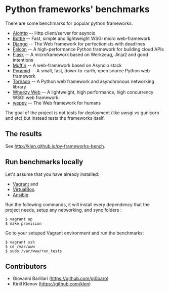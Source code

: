 Python frameworks' benchmarks
=============================

There are some benchmarks for popular python frameworks.

* [Aiohttp](https://github.com/KeepSafe/aiohttp)       -- Http client/server for asyncio
* [Bottle](https://github.com/bottlepy/bottle)         -- Fast, simple and lightweight WSGI micro web-framework
* [Django](https://github.com/django/django)           -- The Web framework for perfectionists with deadlines
* [Falcon](https://github.com/falconry/falcon)         -- A high-performance Python framework for building cloud APIs
* [Flask](https://github.com/mitsuhiko/flask)          -- A microframework based on Werkzeug, Jinja2 and good intentions
* [Muffin](https://github.com/klen/muffin)             -- A web-framework based on Asyncio stack
* [Pyramid](https://github.com/Pylons/pyramid)         -- A small, fast, down-to-earth, open source Python web framework
* [Tornado](https://github.com/tornadoweb/tornado)     -- A Python web framework and asynchronous networking library
* [Wheezy Web](https://bitbucket.org/akorn/wheezy.web) -- A lightweight, high performance, high concurrency WSGI web framework.
* [weppy](https://github.com/gi0baro/weppy)            -- The Web framework for humans

The goal of the project is not tests for deployment (like uwsgi vs gunicorn and
etc) but instead tests the frameworks itself.


## The results

See http://klen.github.io/py-frameworks-bench.


## Run benchmarks locally

Let's assume that you have already installed:

* [Vagrant](http://www.vagrantup.com) and
* [VirtualBox](https://www.virtualbox.org).
* [Ansible](http://www.ansible.com/home).

Run the following commands, it will install every dependency that the project
needs, setup any networking, and sync folders :

    $ vagrant up
    $ make provision

Go to your setuped Vagrant environment and run the benchmarks:

    $ vagrant ssh
    $ cd /var/www
    $ sudo /var/www/run_tests


## Contributors

* Giovanni Barillari (https://github.com/gi0baro)
* Kirill Klenov (https://github.com/klen)

